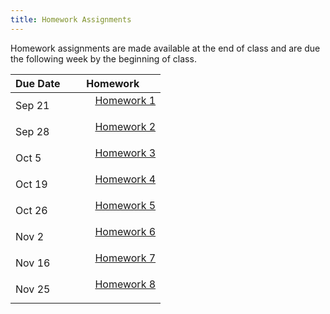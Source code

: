 ```yaml
---
title: Homework Assignments
---
```

<p>
Homework assignments are made available at the end of class and are due the following week by the beginning of class.
</p>
<div>
  <table class="table table-striped table-hover"> 
    <thead>
      <tr>
        <th>Due Date</th>
        <th>Homework</th>
       </tr>
    </thead>
    <tbody> 
      <tr>
        <td>Sep 21</td>
        <td>
          <dl>
          <dd><a href="../materials/homeworks/homework01_alt.Rmd" target=_blank>Homework 1</a> 
          </dd>
          </dl>
        </td>
      </tr>
      <tr>
        <td>Sep 28</td>
        <td>
          <dl>
          <dd><a href="../materials/homeworks/homework02_alt.Rmd" target=_blank>Homework 2</a> 
          </dd>
          </dl>
        </td>
       </tr>
       <tr>
        <td>Oct 5</td>
        <td>
          <dl>
          <dd><a href="../materials/homeworks/homework03_alt.Rmd" target=_blank>Homework 3</a> 
          </dd>
          </dl>
        </td>
       </tr>
       <tr>
        <td>Oct 19</td>
        <td>
          <dl>
          <dd><a href="../materials/homeworks/homework04.html" target=_blank>Homework 4</a> 
          </dd>
          </dl>
        </td>
       </tr>
       <tr>
        <td>Oct 26</td>
        <td>
          <dl>
          <dd><a href="../materials/homeworks/homework05.html" target=_blank>Homework 5</a> 
          </dd>
          </dl>
        </td>
       </tr>
       <tr>
        <td>Nov 2</td>
        <td>
          <dl>
          <dd><a href="../materials/homeworks/homework06.html" target=_blank>Homework 6</a> 
          </dd>
          </dl>
        </td>
       </tr>
       <tr>
        <td>Nov 16</td>
        <td>
          <dl>
          <dd><a href="../materials/homeworks/homework07.html" target=_blank>Homework 7</a> 
          </dd>
          </dl>
        </td>
       </tr>
       <tr>
        <td>Nov 25</td>
        <td>
          <dl>
          <dd><a href="../materials/homeworks/homework08.html" target=_blank>Homework 8</a> 
          </dd>
          </dl>
        </td>
       </tr>
      </tbody>
  </table>
</div>
